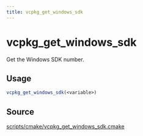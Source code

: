 ```yaml
---
title: vcpkg_get_windows_sdk
---
```


# vcpkg_get_windows_sdk

Get the Windows SDK number.

## Usage

```cmake
vcpkg_get_windows_sdk(<variable>)
```

## Source

[scripts/cmake/vcpkg\_get\_windows\_sdk.cmake](https://github.com/Microsoft/vcpkg/blob/master/scripts/cmake/vcpkg_get_windows_sdk.cmake)

